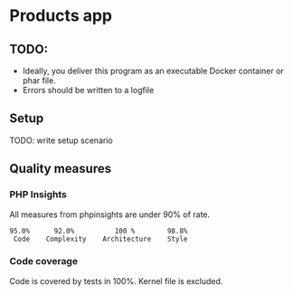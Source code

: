 # Products app

## TODO:

- Ideally, you deliver this program as an executable Docker container or phar file.
- Errors should be written to a logfile

## Setup

TODO: write setup scenario

## Quality measures

### PHP Insights

All measures from phpinsights are under 90% of rate.

    95.0%      92.0%          100 %        98.8%
     Code    Complexity    Architecture    Style

### Code coverage

Code is covered by tests in 100%. Kernel file is excluded.